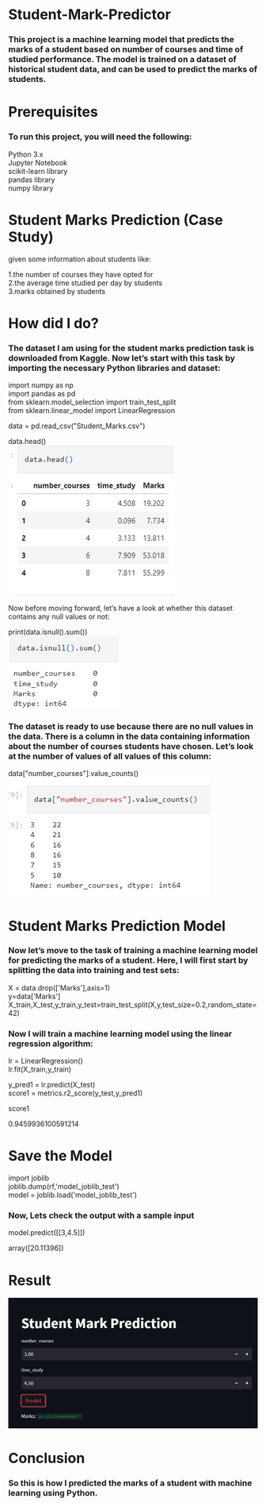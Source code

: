 # Student-Mark-Predictor
<h3>This project is a machine learning model that predicts the marks of a student based on number of courses and time of studied performance. The model is trained on a dataset of historical student data, and can be used to predict the marks of students.</h3>

# Prerequisites
<h3>To run this project, you will need the following:<br></h3>

Python 3.x<br>
Jupyter Notebook<br>
scikit-learn library<br>
pandas library<br>
numpy library<br>

# Student Marks Prediction (Case Study)
 given some information about students like:<br>

1.the number of courses they have opted for<br>
2.the average time studied per day by students<br>
3.marks obtained by students<br>

# How  did I do?

<h3>The dataset I am using for the student marks prediction task is downloaded from Kaggle. Now let’s start with this task by importing the necessary Python libraries and dataset:<br></h3>

import numpy as np<br>
import pandas as pd<br>
from sklearn.model_selection import train_test_split<br>
from sklearn.linear_model import LinearRegression<br>

data = pd.read_csv("Student_Marks.csv")<br>

data.head()<br>
![result](https://github.com/Sanketarali/Student-Mark-Predictor/blob/main/1st.png)

Now before moving forward, let’s have a look at whether this dataset contains any null values or not:<br>

print(data.isnull().sum())<br>
![result](https://github.com/Sanketarali/Student-Mark-Predictor/blob/main/2nd.png)


<h3>The dataset is ready to use because there are no null values in the data. There is a column in the data containing information about the number of courses students have chosen. Let’s look at the number of values of all values of this column:<br></h3>

data["number_courses"].value_counts()<br>
![result](https://github.com/Sanketarali/Student-Mark-Predictor/blob/main/3rd.png)

# Student Marks Prediction Model
<h3>Now let’s move to the task of training a machine learning model for predicting the marks of a student. Here, I will first start by splitting the data into training and test sets:<br></h3>

X = data.drop(['Marks'],axis=1)<br>
y=data['Marks']<br>
X_train,X_test,y_train,y_test=train_test_split(X,y,test_size=0.2,random_state=42)<br>

<h3>Now I will train a machine learning model using the linear regression algorithm:<br></h3>

lr = LinearRegression()<br>
lr.fit(X_train,y_train)<br>

y_pred1 = lr.predict(X_test)<br>
score1 = metrics.r2_score(y_test,y_pred1)<br>

score1<br>

0.9459936100591214<br>

# Save the Model

import joblib<br>
joblib.dump(rf,'model_joblib_test')<br>
model = joblib.load('model_joblib_test')<br>

<h3>Now, Lets check the output with a sample input<br></h3>

model.predict([[3,4.5]])<br>

array([20.11396])<br>

# Result
![result](https://github.com/Sanketarali/Student-Mark-Predictor/blob/main/4th.png)


# Conclusion
<h3>So this is how I predicted the marks of a student with machine learning using Python.<br></h3>
